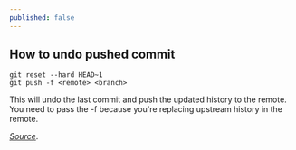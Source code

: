 ```yaml
---
published: false
---
```


## How to undo pushed commit

```
git reset --hard HEAD~1  
git push -f <remote> <branch>
```

This will undo the last commit and push the updated history to the remote. You need to pass the -f because you're replacing upstream history in the remote.

[_Source_](http://stackoverflow.com/questions/6459080/how-can-i-undo-a-git-commit-locally-and-on-a-remote-after-git-push).